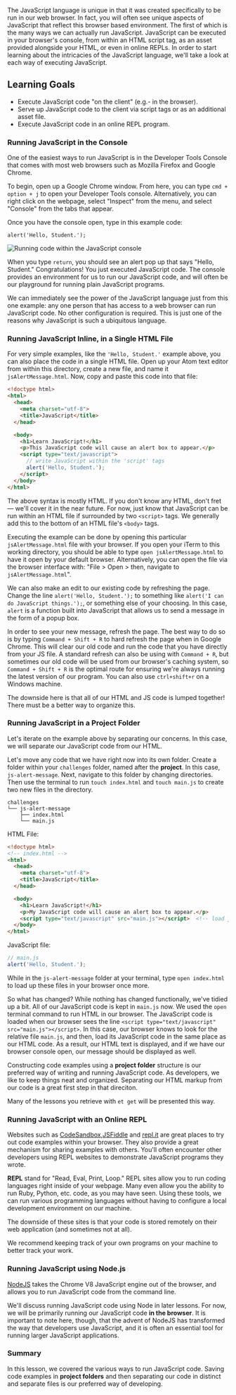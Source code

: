 The JavaScript language is unique in that it was created specifically to be run in our web browser. In fact, you will often see unique aspects of JavaScript that reflect this browser based environment. The first of which is the many ways we can actually run JavaScript. JavaScript can be executed in your browser's console, from within an HTML script tag, as an asset provided alongside your HTML, or even in online REPLs. In order to start learning about the intricacies of the JavaScript language, we'll take a look at each way of executing JavaScript.

## Learning Goals

* Execute JavaScript code "on the client" (e.g.- in the browser).
* Serve up JavaScript code to the client via script tags or as an additional asset file.
* Execute JavaScript code in an online REPL program.

### Running JavaScript in the Console

One of the easiest ways to run JavaScript is in the Developer Tools Console that comes with most web browsers such as Mozilla Firefox and Google Chrome.  

To begin, open up a Google Chrome window. From here, you can type `cmd + option + j` to open your Developer Tools console. Alternatively, you can right click on the webpage, select "Inspect" from the menu, and select "Console" from the tabs that appear.

Once you have the console open, type in this example code:

```no-highlight
alert('Hello, Student.');
```

![Running code within the JavaScript console](https://s3.amazonaws.com/horizon-production/images/javascript-hello-student.png)

When you type `return`, you should see an alert pop up that says "Hello, Student."  Congratulations!  You just executed JavaScript code.  The console provides an environment for us to run our JavaScript code, and will often be our playground for running plain JavaScript programs.

We can immediately see the power of the JavaScript language just from this one example: any one person that has access to a web browser can run JavaScript code. No other configuration is required. This is just one of the reasons why JavaScript is such a ubiquitous language.

### Running JavaScript Inline, in a Single HTML File

For very simple examples, like the `'Hello, Student.'` example above, you can also place
the code in a single HTML file. Open up your Atom text editor from within this directory, create a new file, and name it `jsAlertMessage.html`. Now, copy and paste this code into that file:

```html
<!doctype html>
<html>
  <head>
    <meta charset="utf-8">
    <title>JavaScript</title>
  </head>

  <body>
    <h1>Learn JavaScript!</h1>
    <p>This JavaScript code will cause an alert box to appear.</p>
    <script type="text/javascript">
      // write JavaScript within the 'script' tags
      alert('Hello, Student.');
    </script>
  </body>
</html>
```

The above syntax is mostly HTML. If you don't know any HTML, don't fret — we'll cover it in the near future. For now, just know that JavaScript can be run within an HTML file if surrounded by two `<script>` tags. We generally add this to the bottom of an HTML file's `<body>` tags.

Executing the example can be done by opening this particular `jsAlertMessage.html` file
with your browser. If you open your iTerm to this working directory, you should be able to type `open jsAlertMessage.html` to have it open by your default browser. Alternatively, you can open the file via the browser interface with: "File > Open > then, navigate to `jsAlertMessage.html`".

We can also make an edit to our existing code by refreshing the page. Change the line `alert('Hello, Student.');` to something like `alert('I can do JavaScript things.');`, or something else of your choosing. In this case, `alert` is a function built into JavaScript that allows us to send a message in the form of a popup box.

In order to see your new message, refresh the page. The best way to do so is by typing `Command + Shift + R` to hard refresh the page when in Google Chrome. This will clear our old code and run the code that you have directly from your JS file. A standard refresh can also be using with `Command + R`, but sometimes our old code will be used from our browser's caching system, so `Command + Shift + R` is the optimal route for ensuring we're always running the latest version of our program.
You can also use `ctrl+shift+r` on a Windows machine.

The downside here is that all of our HTML and JS code is lumped together! There must
be a better way to organize this.

### Running JavaScript in a Project Folder

Let's iterate on the example above by separating our concerns. In this case, we will separate our JavaScript code from our HTML.

Let's move any code that we have right now into its own folder. Create a folder within your `challenges` folder, named after the **project**. In this case, `js-alert-message`. Next, navigate to this folder by changing directories. Then use the terminal to run `touch index.html` and `touch main.js` to create two new files in the directory.

```no-highlight
challenges
└── js-alert-message
    ├── index.html
    └── main.js
```

HTML File:

```html
<!doctype html>
<!-- index.html -->
<html>
  <head>
    <meta charset="utf-8">
    <title>JavaScript</title>
  </head>

  <body>
    <h1>Learn JavaScript!</h1>
    <p>My JavaScript code will cause an alert box to appear.</p>
    <script type="text/javascript" src="main.js"></script>  <!-- load javascript -->
  </body>
</html>
```

JavaScript file:

```javascript
// main.js
alert('Hello, Student.');
```

While in the `js-alert-message` folder at your terminal, type `open index.html` to load up these files in your browser once more.

So what has changed? While nothing has changed functionally, we've tidied up a bit. All of our JavaScript code is kept in `main.js` now. We used the `open` terminal command to run HTML in our browser. The JavaScript code is loaded when our browser sees the line `<script type="text/javascript" src="main.js"></script>`. In this case, our browser knows to look for the relative file `main.js`, and then, load its JavaScript code in the same place as our HTML code. As a result, our HTML text is displayed, and if we have our browser console open, our message should be displayed as well.

Constructing code examples using a **project folder** structure is our preferred
way of writing and running JavaScript code. As developers, we like to keep things neat and organized. Separating our HTML markup from our code is a great first step in that direciton.

Many of the lessons you retrieve
with `et get` will be presented this way.

### Running JavaScript with an Online REPL

Websites such as [CodeSandbox][code-sandbox],[JSFiddle][js-fiddle] and
[repl.it][js-fiddle] are great places to try out
code examples within your browser. They also provide a great mechanism for sharing examples with others. You'll often encounter other developers using REPL websites to demonstrate JavaScript programs they wrote.

**REPL** stand for "Read, Eval, Print, Loop." REPL sites allow you to run coding languages right inside of your webpage. Many even allow you the ability to run Ruby, Python, etc. code, as you may have seen. Using these tools, we can run various programming languages without having to configure a local development environment on our machine.

The downside of these sites is that your code is stored remotely on their web application (and sometimes not at all).

We recommend keeping track of your own programs on your machine to better track your work.

### Running JavaScript using Node.js

[NodeJS][node-js] takes the Chrome V8 JavaScript engine out of the
browser, and allows you to run JavaScript code from the command line.

We'll discuss running JavaScript code using Node in later lessons.
For now, we will be primarily running our JavaScript code **in the browser**. It is important to note here, though, that the advent of NodeJS has transformed the way that developers use JavaScript, and it is often an essential tool for running larger JavaScript applications.

### Summary

In this lesson, we covered the various ways to run JavaScript code. Saving
code examples in **project folders** and then separating our code in distinct and separate files is our preferred way of developing.

[rubber_duck]:https://en.wikipedia.org/wiki/Rubber_duck_debugging
[js-fiddle]:https://jsfiddle.net/
[repl.it]:https://repl.it/languages/javascript
[code-sandbox]:https://codesandbox.io/
[node-js]:https://nodejs.org/
